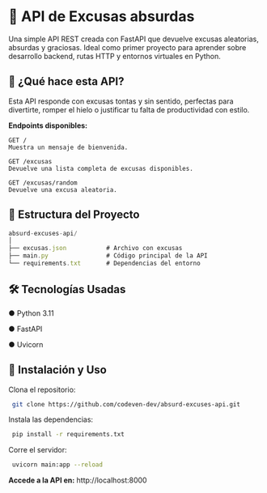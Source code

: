 
# 📘 API de Excusas absurdas
Una simple API REST creada con FastAPI que devuelve excusas aleatorias, absurdas y graciosas. Ideal como primer proyecto para aprender sobre desarrollo backend, rutas HTTP y entornos virtuales en Python.

## 🚀 ¿Qué hace esta API?

Esta API responde con excusas tontas y sin sentido, perfectas para divertirte, romper el hielo o justificar tu falta de productividad con estilo.

**Endpoints disponibles:**

```
GET /
Muestra un mensaje de bienvenida.
```
```
GET /excusas
Devuelve una lista completa de excusas disponibles.
```
```
GET /excusas/random
Devuelve una excusa aleatoria.
```

## 📂 Estructura del Proyecto

```javascript
absurd-excuses-api/
│
├── excusas.json           # Archivo con excusas
├── main.py                # Código principal de la API
└── requirements.txt       # Dependencias del entorno
```

## 🛠️ Tecnologías Usadas
● Python 3.11

● FastAPI

● Uvicorn

## 🔧 Instalación y Uso

Clona el repositorio:

```bash
 git clone https://github.com/codeven-dev/absurd-excuses-api.git
```

Instala las dependencias:

```bash
 pip install -r requirements.txt
```

Corre el servidor:

```bash
 uvicorn main:app --reload
```

**Accede a la API en:** http://localhost:8000
